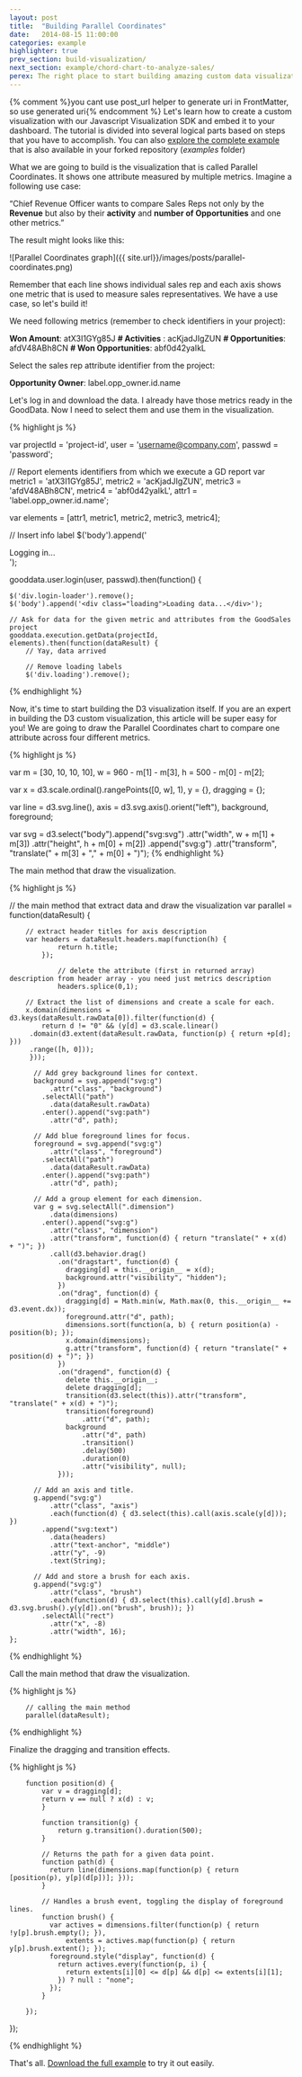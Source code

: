 ```yaml
---
layout: post
title:  "Building Parallel Coordinates"
date:   2014-08-15 11:00:00
categories: example
highlighter: true
prev_section: build-visualization/
next_section: example/chord-chart-to-analyze-sales/
perex: The right place to start building amazing custom data visualizations.
---
```

{% comment %}you cant use post_url helper to generate uri in FrontMatter, so use generated uri{% endcomment %}
Let's learn how to create a custom visualization with our Javascript Visualization SDK and embed it to your dashboard. The tutorial is divided into several logical parts based on steps that you have to accomplish. You can also <a href="https://github.com/gooddata/gooddata-js/tree/develop/examples/parallel-coordinates">explore the complete example</a> that is also available in your forked repository (_examples_ folder)

What we are going to build is the visualization that is called Parallel Coordinates. It shows one attribute measured by multiple metrics. Imagine a following use case:

“Chief Revenue Officer wants to compare Sales Reps not only by the **Revenue** but also by their **activity** and **number of Opportunities** and one other metrics.”

The result might looks like this:

![Parallel Coordinates graph]({{ site.url}}/images/posts/parallel-coordinates.png)

Remember that each line shows individual sales rep and each axis shows one metric that is used to measure sales representatives. We have a use case, so let's build it!

We need following metrics (remember to check identifiers in your project):

**Won Amount**: atX3I1GYg85J
**# Activities** : acKjadJIgZUN
**# Opportunities**: afdV48ABh8CN
**# Won Opportunities**: abf0d42yaIkL

Select the sales rep attribute identifier from the project:

**Opportunity Owner**: label.opp_owner.id.name

Let's log in and download the data. I already have those metrics ready in the GoodData. Now I need to select them and use them in the visualization.

{% highlight js %}

var projectId = 'project-id',
    user = 'username@company.com',
	passwd = 'password';

// Report elements identifiers from which we execute a GD report
var metric1 = 'atX3I1GYg85J',
    metric2 = 'acKjadJIgZUN',
    metric3 = 'afdV48ABh8CN',
    metric4 = 'abf0d42yaIkL',
    attr1 = 'label.opp_owner.id.name';

var elements = [attr1, metric1, metric2, metric3, metric4];

// Insert info label
$('body').append('<div class="login-loader">Logging in...</div>');

gooddata.user.login(user, passwd).then(function() {

    $('div.login-loader').remove();
    $('body').append('<div class="loading">Loading data...</div>');

    // Ask for data for the given metric and attributes from the GoodSales project
    gooddata.execution.getData(projectId, elements).then(function(dataResult) {
        // Yay, data arrived

        // Remove loading labels
        $('div.loading').remove();

{% endhighlight %}

Now, it's time to start building the D3 visualization itself. If you are an expert in building the D3 custom visualization, this article will be super easy for you! We are going to draw the Parallel Coordinates chart to compare one attribute across four different metrics.

{% highlight js %}

var m = [30, 10, 10, 10],
	w = 960 - m[1] - m[3],
    h = 500 - m[0] - m[2];

var x = d3.scale.ordinal().rangePoints([0, w], 1),
    	y = {},
    	dragging = {};

var line = d3.svg.line(),
    	axis = d3.svg.axis().orient("left"),
    	background,
    	foreground;

var svg = d3.select("body").append("svg:svg")
    	.attr("width", w + m[1] + m[3])
    	.attr("height", h + m[0] + m[2])
    	.append("svg:g")
    	.attr("transform", "translate(" + m[3] + "," + m[0] + ")");
{% endhighlight %}

The main method that draw the visualization.

{% highlight js %}

// the main method that extract data and draw the visualization
var parallel = function(dataResult) {

		// extract header titles for axis description
        var headers = dataResult.headers.map(function(h) {
                return h.title;
            });

    		    // delete the attribute (first in returned array) description from header array - you need just metrics description
                headers.splice(0,1);

    	// Extract the list of dimensions and create a scale for each.
    	x.domain(dimensions = d3.keys(dataResult.rawData[0]).filter(function(d) {
    	 	return d != "0" && (y[d] = d3.scale.linear()
    	 .domain(d3.extent(dataResult.rawData, function(p) { return +p[d]; }))
    	 .range([h, 0]));
    	 }));

    	  // Add grey background lines for context.
    	  background = svg.append("svg:g")
    	      .attr("class", "background")
    	    .selectAll("path")
    	      .data(dataResult.rawData)
    	    .enter().append("svg:path")
    	      .attr("d", path);

    	  // Add blue foreground lines for focus.
    	  foreground = svg.append("svg:g")
    	      .attr("class", "foreground")
    	    .selectAll("path")
    	      .data(dataResult.rawData)
    	    .enter().append("svg:path")
    	      .attr("d", path);

    	  // Add a group element for each dimension.
    	  var g = svg.selectAll(".dimension")
    	      .data(dimensions)
    	    .enter().append("svg:g")
    	      .attr("class", "dimension")
    	      .attr("transform", function(d) { return "translate(" + x(d) + ")"; })
    	      .call(d3.behavior.drag()
    	        .on("dragstart", function(d) {
    	          dragging[d] = this.__origin__ = x(d);
    	          background.attr("visibility", "hidden");
    	        })
    	        .on("drag", function(d) {
    	          dragging[d] = Math.min(w, Math.max(0, this.__origin__ += d3.event.dx));
    	          foreground.attr("d", path);
    	          dimensions.sort(function(a, b) { return position(a) - position(b); });
    	          x.domain(dimensions);
    	          g.attr("transform", function(d) { return "translate(" + position(d) + ")"; })
    	        })
    	        .on("dragend", function(d) {
    	          delete this.__origin__;
    	          delete dragging[d];
    	          transition(d3.select(this)).attr("transform", "translate(" + x(d) + ")");
    	          transition(foreground)
    	              .attr("d", path);
    	          background
    	              .attr("d", path)
    	              .transition()
    	              .delay(500)
    	              .duration(0)
    	              .attr("visibility", null);
    	        }));

    	  // Add an axis and title.
    	  g.append("svg:g")
    	      .attr("class", "axis")
    	      .each(function(d) { d3.select(this).call(axis.scale(y[d])); })
    	    .append("svg:text")
    	      .data(headers)
    	      .attr("text-anchor", "middle")
    	      .attr("y", -9)
    	      .text(String);

    	  // Add and store a brush for each axis.
    	  g.append("svg:g")
    	      .attr("class", "brush")
    	      .each(function(d) { d3.select(this).call(y[d].brush = d3.svg.brush().y(y[d]).on("brush", brush)); })
    	    .selectAll("rect")
    	      .attr("x", -8)
    	      .attr("width", 16);
    };
{% endhighlight %}

Call the main method that draw the visualization.

{% highlight js %}

		// calling the main method
		parallel(dataResult);

{% endhighlight %}

Finalize the dragging and transition effects.

{% highlight js %}

		function position(d) {
			var v = dragging[d];
			return v == null ? x(d) : v;
			}

			function transition(g) {
				return g.transition().duration(500);
			}

			// Returns the path for a given data point.
			function path(d) {
			  return line(dimensions.map(function(p) { return [position(p), y[p](d[p])]; }));
			}

			// Handles a brush event, toggling the display of foreground lines.
			function brush() {
			  var actives = dimensions.filter(function(p) { return !y[p].brush.empty(); }),
			      extents = actives.map(function(p) { return y[p].brush.extent(); });
			  foreground.style("display", function(d) {
			    return actives.every(function(p, i) {
			      return extents[i][0] <= d[p] && d[p] <= extents[i][1];
			    }) ? null : "none";
			  });
			}

		});
});

{% endhighlight %}

That's all. [Download the full example](https://github.com/gooddata/gooddata-js/tree/develop/examples/parallel-coordinates) to try it out easily.

